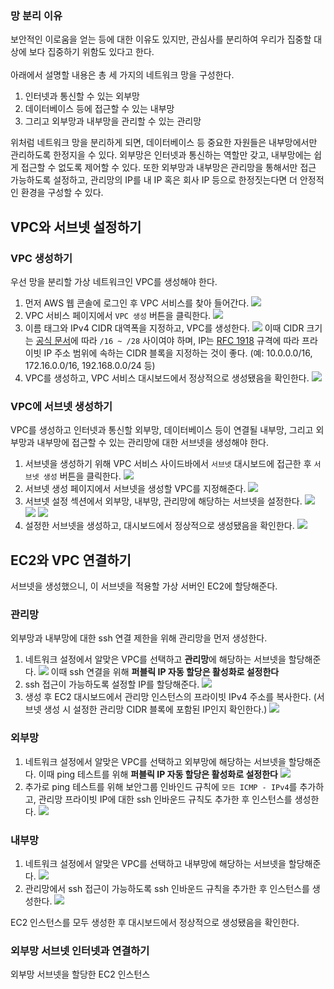 ### 망 분리 이유
보안적인 이로움을 얻는 등에 대한 이유도 있지만, 관심사를 분리하여 우리가 집중할 대상에 보다 집중하기 위함도 있다고 한다.\
\
아래에서 설명할 내용은 총 세 가지의 네트워크 망을 구성한다.
1. 인터넷과 통신할 수 있는 외부망
2. 데이터베이스 등에 접근할 수 있는 내부망
3. 그리고 외부망과 내부망을 관리할 수 있는 관리망

위처럼 네트워크 망을 분리하게 되면, 데이터베이스 등 중요한 자원들은 내부망에서만 관리하도록 한정지을 수 있다. 
외부망은 인터넷과 통신하는 역할만 갖고, 내부망에는 쉽게 접근할 수 없도록 제어할 수 있다. 
또한 외부망과 내부망은 관리망을 통해서만 접근 가능하도록 설정하고, 관리망의 IP를 내 IP 혹은 회사 IP 등으로 한정짓는다면 더 안정적인 환경을 구성할 수 있다.

## VPC와 서브넷 설정하기
### VPC 생성하기
우선 망을 분리할 가상 네트워크인 VPC를 생성해야 한다.
1. 먼저 AWS 웹 콘솔에 로그인 후 VPC 서비스를 찾아 들어간다.
![](VPC-생성하기/image1.png)
2. VPC 서비스 페이지에서 `VPC 생성` 버튼을 클릭한다.
![](VPC-생성하기/image2.png)
3. 이름 태그와 IPv4 CIDR 대역폭을 지정하고, VPC를 생성한다.
![](VPC-생성하기/image3.png)
이때 CIDR 크기는 [공식 문서](https://docs.aws.amazon.com/ko_kr/vpc/latest/userguide/working-with-vpcs.html#Create-VPC)에 따라 `/16 ~ /28` 사이여야 하며, 
IP는 [RFC 1918](http://www.faqs.org/rfcs/rfc1918.html) 규격에 따라 프라이빗 IP 주소 범위에 속하는 CIDR 블록을 지정하는 것이 좋다. (예: 10.0.0.0/16, 172.16.0.0/16, 192.168.0.0/24 등)
4. VPC를 생성하고, VPC 서비스 대시보드에서 정상적으로 생성됐음을 확인한다.
![](VPC-생성하기/image4.png)

### VPC에 서브넷 생성하기
VPC를 생성하고 인터넷과 통신할 외부망, 데이터베이스 등이 연결될 내부망, 그리고 외부망과 내부망에 접근할 수 있는 관리망에 대한 서브넷을 생성해야 한다.
1. 서브넷을 생성하기 위해 VPC 서비스 사이드바에서 `서브넷` 대시보드에 접근한 후 `서브넷 생성` 버튼을 클릭한다.
  ![](VPC에-서브넷-생성하기/image1.png)
2. 서브넷 생성 페이지에서 서브넷을 생성할 VPC를 지정해준다.
![](VPC에-서브넷-생성하기/image2.png)
3. 서브넷 설정 섹션에서 외부망, 내부망, 관리망에 해당하는 서브넷을 설정한다.
![](VPC에-서브넷-생성하기/image3.png)
![](VPC에-서브넷-생성하기/image4.png)
![](VPC에-서브넷-생성하기/image5.png)
4. 설정한 서브넷을 생성하고, 대시보드에서 정상적으로 생성됐음을 확인한다.
![](VPC에-서브넷-생성하기/image6.png)

## EC2와 VPC 연결하기
서브넷을 생성했으니, 이 서브넷을 적용할 가상 서버인 EC2에 할당해준다.
### 관리망
외부망과 내부망에 대한 ssh 연결 제한을 위해 관리망을 먼저 생성한다.
1. 네트워크 설정에서 알맞은 VPC를 선택하고 **관리망**에 해당하는 서브넷을 할당해준다.
![](관리망/image1.png)
  이때 ssh 연결을 위해 **퍼블릭 IP 자동 할당은 활성화로 설정한다**
2. ssh 접근이 가능하도록 설정할 IP를 할당해준다.
![](관리망/image2.png)
3. 생성 후 EC2 대시보드에서 관리망 인스턴스의 프라이빗 IPv4 주소를 복사한다.
(서브넷 생성 시 설정한 관리망 CIDR 블록에 포함된 IP인지 확인한다.)
![](관리망/image3.png)
### 외부망
1. 네트워크 설정에서 알맞은 VPC를 선택하고 외부망에 해당하는 서브넷을 할당해준다. 
  이때 ping 테스트를 위해 **퍼블릭 IP 자동 할당은 활성화로 설정한다**
![](외부망/image1.png)
2. 추가로 ping 테스트를 위해 보안그룹 인바인드 규칙에 `모든 ICMP - IPv4`를 추가하고, 관리망 프라이빗 IP에 대한 ssh 인바운드 규칙도 추가한 후 인스턴스를 생성한다.
![](외부망/image2.png)
### 내부망
1. 네트워크 설정에서 알맞은 VPC를 선택하고 내부망에 해당하는 서브넷을 할당해준다.
![](내부망/image1.png)
2. 관리망에서 ssh 접근이 가능하도록 ssh 인바운드 규칙을 추가한 후 인스턴스를 생성한다.
![](내부망/image2.png)

EC2 인스턴스를 모두 생성한 후 대시보드에서 정상적으로 생성됐음을 확인한다.

### 외부망 서브넷 인터넷과 연결하기
외부망 서브넷을 할당한 EC2 인스턴스
